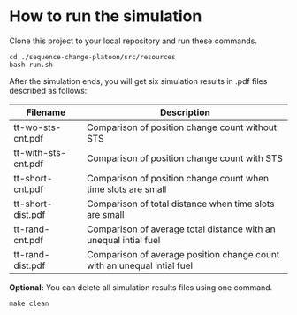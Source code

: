 # How to run the simulation

Clone this project to your local repository and run these commands.

```
cd ./sequence-change-platoon/src/resources
bash run.sh
```

After the simulation ends, you will get six simulation results in .pdf files described as follows:

| Filename | Description |
| ------ | ------ |
| tt-wo-sts-cnt.pdf | Comparison of position change count without STS |
| tt-with-sts-cnt.pdf | Comparison of position change count with STS |
| tt-short-cnt.pdf | Comparison of position change count when time slots are small |
| tt-short-dist.pdf | Comparison of total distance when time slots are small |
| tt-rand-cnt.pdf | Comparison of average total distance with an unequal intial fuel |
| tt-rand-dist.pdf | Comparison of average position change count with an unequal intial fuel |

**Optional:** You can delete all simulation results files using one command.

```
make clean
```